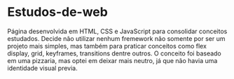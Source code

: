 # Estudos-de-web
Página desenvolvida em HTML, CSS e JavaScript para consolidar conceitos estudados.
Decide não utilizar nenhum fremework não somente por ser um projeto mais simples, mas também para praticar conceitos como flex display, grid, keyframes, transitions dentre outros. O conceito foi baseado em uma pizzaria, mas optei em deixar mais neutro, já que não havia uma identidade visual previa.
